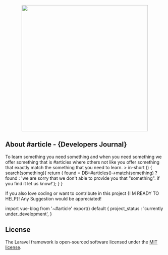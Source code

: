 <p align="center"><img src="https://git.hashmater.com/repository/vue-blog/images_public/readme_logo.png" width="400"></p>


## About #article - {Developers Journal}

To learn something you need something and when you need something we offer something that is #articles where others not like you offer something that exactly match the something that you need to learn. > in-short () {
    search(something){
        return ( found = DB::#articles()->match(something) ? found : 'we are sorry that we don't able to provide you that "something". if you find it let us know!'); 
    }
} 

If you also love coding or want to contribute in this project {I M READY TO HELP}!
Any Suggestion would be appreciated!

import vue-blog from '~#article'
export() default {
    project_status : 'currently under_development',
}

## License

The Laravel framework is open-sourced software licensed under the [MIT license](https://opensource.org/licenses/MIT).

